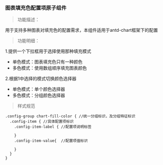 ### 图表填充色配置项原子组件

> 功能描述：

用于支持多种图表对填充色的配置需求，本组件适用于antd-chart框架下的配置

> 功能明细：

1.提供一个下拉框用于选择使用那种填充模式

- 单色模式：图表填充色只有一种颜色
- 多色模式：使用数组顺序填充图表颜色

2.根据1中选择的模式切换颜色选择器

- 单色模式：单个颜色选择器
- 多色模式：分组颜色选择器

> 样式规范

```less
.config-group chart-fill-color { //统一分组标识，及分组特征标识
  .config-item { //具体配置项标识
    .config-item-label { //配置项说明标签

    }
    .config-item-value{  //配置项值标识
      
    }
  }
}
```